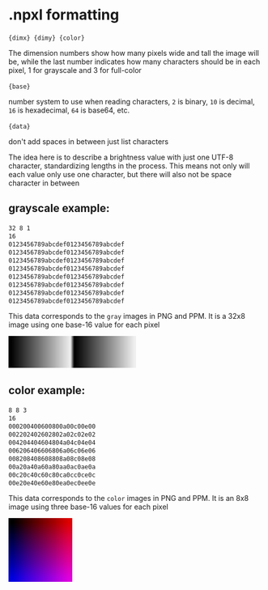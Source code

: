 # .npxl formatting

`{dimx} {dimy} {color}`

The dimension numbers show how many pixels wide and tall the image will be, while the last number indicates how many characters should be in each pixel, 1 for grayscale and 3 for full-color

`{base}` 

number system to use when reading characters,
`2` is binary,
`10` is decimal,
`16` is hexadecimal,
`64` is base64, etc.

`{data}`

don't add spaces in between just list characters

The idea here is to describe a brightness value with just one UTF-8 character, standardizing lengths in the process. This means not only will each value only use one character, but there will also not be space character in between

## grayscale example:

```
32 8 1
16
0123456789abcdef0123456789abcdef
0123456789abcdef0123456789abcdef
0123456789abcdef0123456789abcdef
0123456789abcdef0123456789abcdef
0123456789abcdef0123456789abcdef
0123456789abcdef0123456789abcdef
0123456789abcdef0123456789abcdef
0123456789abcdef0123456789abcdef
```
This data corresponds to the `gray` images in PNG and PPM. It is a 32x8 image using one base-16 value for each pixel

<img src="./examples/gray.png" width="50%">

## color example:

```
8 8 3
16
000200400600800a00c00e00
002202402602802a02c02e02
004204404604804a04c04e04
006206406606806a06c06e06
008208408608808a08c08e08
00a20a40a60a80aa0ac0ae0a
00c20c40c60c80ca0cc0ce0c
00e20e40e60e80ea0ec0ee0e
```

This data corresponds to the `color` images in PNG and PPM. It is an 8x8 image using three base-16 values for each pixel

<img src="./examples/color.png" width="25%">